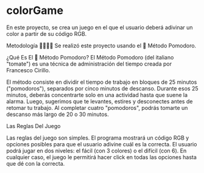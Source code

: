 # colorGame

En este proyecto, se crea un juego en el que el usuario deberá adivinar un color a partir de su código RGB.

Metodología
👩‍🏫👨‍🏫 Se realizó este proyecto usando el 🍅 Método Pomodoro.

¿Qué Es El 🍅 Método Pomodoro?
El Método Pomodoro (del italiano "tomate") es una técnica de administración del tiempo creada por Francesco Cirillo.

El método consiste en dividir el tiempo de trabajo en bloques de 25 minutos ("pomodoros"), separados por cinco minutos de descanso.
Durante esos 25 minutos, deberás concentrarte solo en una actividad hasta que suene la alarma. Luego, sugerimos que te levantes, estires y desconectes antes de retomar tu trabajo.
Al completar cuatro "pomodoros", podrás tomarte un descanso más largo de 20 o 30 minutos.

Las Reglas Del Juego

Las reglas del juego son simples. El programa mostrará un código RGB y opciones posibles para que el usuario adivine cuál es la correcta. 
El usuario podrá jugar en dos niveles: el fácil (con 3 colores) o el difícil (con 6). 
En cualquier caso, el juego le permitirá hacer click en todas las opciones hasta que dé con la correcta.
